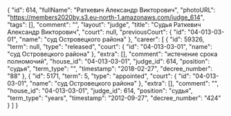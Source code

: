 {
    "id": 614,
    "fullName": "Раткевич Александр Викторович",
    "photoURL": "https://members2020by.s3.eu-north-1.amazonaws.com/judge_614",
    "tags": [],
    "comment": "",
    "layout": "judge",
    "title": "Судья Раткевич Александр Викторович",
    "court": null,
    "previousCourt": {
        "id": "04-013-03-01",
        "name": "суд Островецкого района"
    },
    "career": [
        {
            "id": 59326,
            "term": null,
            "type": "released",
            "court": {
                "id": "04-013-03-01",
                "name": "суд Островецкого района"
            },
            "extra": [],
            "comment": "истечение срока полномочий",
            "house_id": "04-013-03-01",
            "judge_id": 614,
            "position": "судья",
            "term_type": "",
            "timestamp": "2018-02-27",
            "decree_number": "88"
        },
        {
            "id": 5171,
            "term": 5,
            "type": "appointed",
            "court": {
                "id": "04-013-03-01",
                "name": "суд Островецкого района"
            },
            "extra": [],
            "comment": "",
            "house_id": "04-013-03-01",
            "judge_id": 614,
            "position": "судья",
            "term_type": "years",
            "timestamp": "2012-09-27",
            "decree_number": "424"
        }
    ]
}